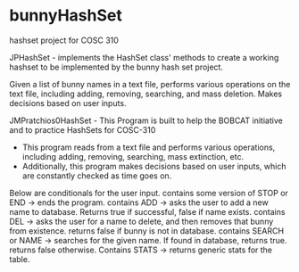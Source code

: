 # bunnyHashSet
hashset project for COSC 310

JPHashSet - implements the HashSet class' methods to create a working hashset to be implemented by the bunny hash set project.

Given a list of bunny names in a text file, performs various operations on the text file, including adding, removing, searching, and mass deletion. 
Makes decisions based on user inputs.

JMPratchios0HashSet - 
This Program is built to help the BOBCAT initiative and to practice HashSets for COSC-310 
 * This program reads from a text file and performs various operations, including adding, removing, searching, mass extinction, etc.
 * Additionally, this program makes decisions based on user inputs, which are constantly checked as time goes on.

Below are conditionals for the user input.
contains some version of STOP or END -> ends the program.
contains ADD -> asks the user to add a new name to database. Returns true if successful, false if name exists.
contains DEL -> asks the user for a name to delete, and then removes that bunny from existence. returns false if bunny is not in database.
contains SEARCH or NAME -> searches for the given name. If found in database, returns true. returns false otherwise.
Contains STATS -> returns generic stats for the table.
